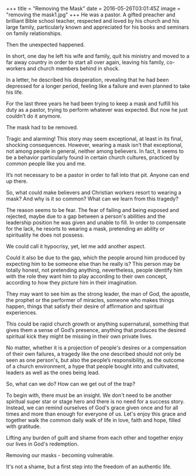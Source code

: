 +++
title = "Removing the Mask"
date = 2016-05-26T03:01:45Z
image = "removing the mask1.jpg"
+++
He was a pastor. A gifted preacher and brilliant Bible school teacher, respected and loved by his church and his large family, particularly known and appreciated for his books and seminars on family relationships.

Then the unexpected happened.

In short, one day he left his wife and family, quit his ministry and moved to a far away country in order to start all over again, leaving his family, co-workers and church members behind in shock.

In a letter, he described his desperation, revealing that he had been depressed for a longer period, feeling like a failure and even planned to take his life.

For the last three years he had been trying to keep a mask and fulfill his duty as a pastor, trying to perform whatever was expected. But now he just couldn’t do it anymore.

The mask had to be removed.

Tragic and alarming! This story may seem exceptional, at least in its final, shocking consequences. However, wearing a mask isn’t that exceptional, not among people in general, neither among believers. In fact, it seems to be a behavior particularly found in certain church cultures, practiced by common people like you and me.

It’s not necessary to be a pastor in order to fall into that pit. Anyone can end up there.

So, what could make believers and Christian workers resort to wearing a mask? And why is it so common? What can we learn from this tragedy?

The reason seems to be fear. The fear of failing and being exposed and rejected, maybe due to a gap between a person's abilities and the leadership position he was given and unable to fill. In order to compensate for the lack, he resorts to wearing a mask, pretending an ability or spirituality he does not possess.

We could call it hypocrisy, yet, let me add another aspect.

Could it also be due to the gap, which the people around him produced by expecting him to be someone else than he really is? This person may be totally honest, not pretending anything, nevertheless, people identify him with the role they want him to play according to their own concept, according to how they picture him in their imagination.

They may want to see him as the strong leader, the man of God, the apostle, the prophet or the performer of miracles, someone who makes things happen, things that satisfy their desire of affirmation and spiritual experiences.

This could be rapid church growth or anything supernatural, something that gives them a sense of God’s presence, anything that produces the desired spiritual kick they might be missing in their own private lives.

No matter, whether it is a projection of people's desires or a compensation of their own failures, a tragedy like the one described should not only be seen as one person's, but also the people’s responsibility, as the outcome of a church environment, a hype that people bought into and cultivated, leaders as well as the ones being lead.

So, what can we do? How can we get out of the trap?

To begin with, there must be an insight. We don't need to be another spiritual super star or stage hero and there is no need for a success story. Instead, we can remind ourselves of God's grace given once and for all times and more than enough for everyone of us. Let's enjoy this grace and together walk the common daily walk of life in love, faith and hope, filled with gratitude.

Lifting any burden of guilt and shame from each other and together enjoy our lives in God's redemption.

Removing our masks - becoming vulnerable.

It's not a shame, but a first step into the freedom of an authentic life.
